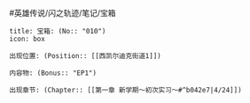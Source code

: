 #英雄传说/闪之轨迹/笔记/宝箱
```ad-quote
title: 宝箱: (No:: "010")
icon: box

出现位置: (Position:: [[西凯尔迪克街道1]])

内容物: (Bonus:: "EP1")

出现章节: (Chapter:: [[第一章 新学期～初次实习～#^b042e7|4/24]])

```
